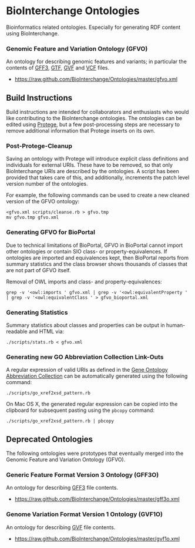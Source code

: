 # BioInterchange Ontologies

Bioinformatics related ontologies. Especially for generating RDF content using BioInterchange.

### Genomic Feature and Variation Ontology (GFVO)

An ontology for describing genomic features and variants; in particular the contents of [GFF3](http://sequenceontology.org/resources/gff3.html), [GTF](http://www.ensembl.org/info/website/upload/gff.html), [GVF](http://sequenceontology.org/resources/gvf.html) and [VCF](http://www.1000genomes.org/wiki/Analysis/Variant%20Call%20Format/vcf-variant-call-format-version-41) files.

*  https://raw.github.com/BioInterchange/Ontologies/master/gfvo.xml

## Build Instructions

Build instructions are intended for collaborators and enthusiasts who would like contributing
to the BioInterchange ontologies. The ontologies can be edited using [Protege](http://protege.stanford.edu),
but a few post-processing steps are necessary to remove additional information that Protege
inserts on its own.

### Post-Protege-Cleanup

Saving an ontology with Protege will introduce explicit class definitions and individuals for external URIs.
These have to be removed, so that only BioInterchange URIs are described by the ontologies. A script has been
provided that takes care of this, and additionally, increments the patch level version number of the
ontologies.

For example, the following commands can be used to create a new cleaned version of the GFVO ontology:

    <gfvo.xml scripts/cleanse.rb > gfvo.tmp
    mv gfvo.tmp gfvo.xml

### Generating GFVO for BioPortal

Due to technical limitations of BioPortal, GFVO in BioPortal cannot import other ontologies or contain SIO class- or property-equivalences. If ontologies are imported and equivalences kept, then BioPortal reports from summary statistics and the class browser shows thousands of classes that are not part of GFVO itself.

Removal of OWL imports and class- and property-equivalences:

    grep -v '<owl:imports ' gfvo.xml | grep -v '<owl:equivalentProperty ' | grep -v '<owl:equivalentClass ' > gfvo_bioportal.xml

### Generating Statistics

Summary statistics about classes and properties can be output in human-readable and HTML via:

    ./scripts/stats.rb < gfvo.xml

### Generating new GO Abbreviation Collection Link-Outs

A regular expression of valid URIs as defined in the [Gene Ontology Abbreviation Collection](http://www.geneontology.org/doc/GO.xrf_abbs)
can be automatically generated using the following command:

    ./scripts/go_xref2xsd_pattern.rb

On Mac OS X, the generated regular expression can be copied into the clipboard for subsequent
pasting using the `pbcopy` command:

    ./scripts/go_xref2xsd_pattern.rb | pbcopy

## Deprecated Ontologies

The following ontologies were prototypes that eventually merged into the Genomic Feature and Variation Ontology (GFVO).

### Generic Feature Format Version 3 Ontology (GFF3O)

An ontology for describing [GFF3](http://sequenceontology.org/resources/gff3.html) file contents.

*  https://raw.github.com/BioInterchange/Ontologies/master/gff3o.xml

### Genome Variation Format Version 1 Ontology (GVF1O)

An ontology for describing [GVF](http://sequenceontology.org/resources/gvf.html) file contents.

*  https://raw.github.com/BioInterchange/Ontologies/master/gvf1o.xml


